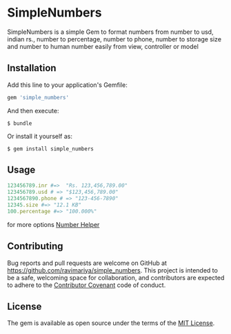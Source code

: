 # SimpleNumbers

SimpleNumbers is a simple Gem to format numbers from number to usd, indian rs., number to percentage, number to phone, number to storage size and number to human number easily from view, controller or model

## Installation

Add this line to your application's Gemfile:

```ruby
gem 'simple_numbers'
```

And then execute:

    $ bundle

Or install it yourself as:

    $ gem install simple_numbers

## Usage

```ruby
123456789.inr #=>  "Rs. 123,456,789.00"
123456789.usd # => "$123,456,789.00"
1234567890.phone # => "123-456-7890"
12345.size #=> "12.1 KB"
100.percentage #=> "100.000%"
```
for more options [Number Helper](http://api.rubyonrails.org/classes/ActionView/Helpers/NumberHelper.html)

## Contributing

Bug reports and pull requests are welcome on GitHub at https://github.com/ravimariya/simple_numbers. This project is intended to be a safe, welcoming space for collaboration, and contributors are expected to adhere to the [Contributor Covenant](http://contributor-covenant.org) code of conduct.


## License

The gem is available as open source under the terms of the [MIT License](http://opensource.org/licenses/MIT).

